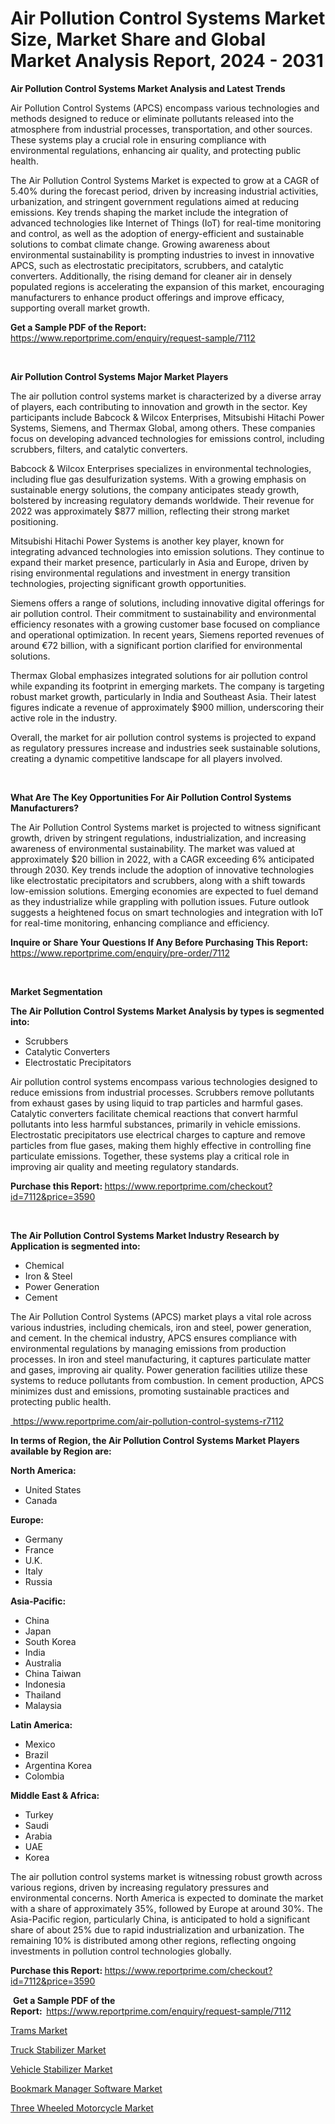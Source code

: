 <p><h1>Air Pollution Control Systems Market Size, Market Share and Global Market Analysis Report, 2024 - 2031</h1></p><p><strong>Air Pollution Control Systems Market Analysis and Latest Trends</strong></p>
<p><p>Air Pollution Control Systems (APCS) encompass various technologies and methods designed to reduce or eliminate pollutants released into the atmosphere from industrial processes, transportation, and other sources. These systems play a crucial role in ensuring compliance with environmental regulations, enhancing air quality, and protecting public health.</p><p>The Air Pollution Control Systems Market is expected to grow at a CAGR of 5.40% during the forecast period, driven by increasing industrial activities, urbanization, and stringent government regulations aimed at reducing emissions. Key trends shaping the market include the integration of advanced technologies like Internet of Things (IoT) for real-time monitoring and control, as well as the adoption of energy-efficient and sustainable solutions to combat climate change. Growing awareness about environmental sustainability is prompting industries to invest in innovative APCS, such as electrostatic precipitators, scrubbers, and catalytic converters. Additionally, the rising demand for cleaner air in densely populated regions is accelerating the expansion of this market, encouraging manufacturers to enhance product offerings and improve efficacy, supporting overall market growth.</p></p>
<p><strong>Get a Sample PDF of the Report:&nbsp;</strong> <a href="https://www.reportprime.com/enquiry/request-sample/7112">https://www.reportprime.com/enquiry/request-sample/7112</a></p>
<p>&nbsp;</p>
<p><strong>Air Pollution Control Systems Major Market Players</strong></p>
<p><p>The air pollution control systems market is characterized by a diverse array of players, each contributing to innovation and growth in the sector. Key participants include Babcock & Wilcox Enterprises, Mitsubishi Hitachi Power Systems, Siemens, and Thermax Global, among others. These companies focus on developing advanced technologies for emissions control, including scrubbers, filters, and catalytic converters.</p><p>Babcock & Wilcox Enterprises specializes in environmental technologies, including flue gas desulfurization systems. With a growing emphasis on sustainable energy solutions, the company anticipates steady growth, bolstered by increasing regulatory demands worldwide. Their revenue for 2022 was approximately $877 million, reflecting their strong market positioning.</p><p>Mitsubishi Hitachi Power Systems is another key player, known for integrating advanced technologies into emission solutions. They continue to expand their market presence, particularly in Asia and Europe, driven by rising environmental regulations and investment in energy transition technologies, projecting significant growth opportunities.</p><p>Siemens offers a range of solutions, including innovative digital offerings for air pollution control. Their commitment to sustainability and environmental efficiency resonates with a growing customer base focused on compliance and operational optimization. In recent years, Siemens reported revenues of around €72 billion, with a significant portion clarified for environmental solutions.</p><p>Thermax Global emphasizes integrated solutions for air pollution control while expanding its footprint in emerging markets. The company is targeting robust market growth, particularly in India and Southeast Asia. Their latest figures indicate a revenue of approximately $900 million, underscoring their active role in the industry.</p><p>Overall, the market for air pollution control systems is projected to expand as regulatory pressures increase and industries seek sustainable solutions, creating a dynamic competitive landscape for all players involved.</p></p>
<p>&nbsp;</p>
<p><strong>What Are The Key Opportunities For Air Pollution Control Systems Manufacturers?</strong></p>
<p><p>The Air Pollution Control Systems market is projected to witness significant growth, driven by stringent regulations, industrialization, and increasing awareness of environmental sustainability. The market was valued at approximately $20 billion in 2022, with a CAGR exceeding 6% anticipated through 2030. Key trends include the adoption of innovative technologies like electrostatic precipitators and scrubbers, along with a shift towards low-emission solutions. Emerging economies are expected to fuel demand as they industrialize while grappling with pollution issues. Future outlook suggests a heightened focus on smart technologies and integration with IoT for real-time monitoring, enhancing compliance and efficiency.</p></p>
<p><strong>Inquire or Share Your Questions If Any Before Purchasing This Report:</strong> <a href="https://www.reportprime.com/enquiry/pre-order/7112">https://www.reportprime.com/enquiry/pre-order/7112</a></p>
<p>&nbsp;</p>
<p><strong>Market Segmentation</strong></p>
<p><strong>The Air Pollution Control Systems Market Analysis by types is segmented into:</strong></p>
<p><ul><li>Scrubbers</li><li>Catalytic Converters</li><li>Electrostatic Precipitators</li></ul></p>
<p><p>Air pollution control systems encompass various technologies designed to reduce emissions from industrial processes. Scrubbers remove pollutants from exhaust gases by using liquid to trap particles and harmful gases. Catalytic converters facilitate chemical reactions that convert harmful pollutants into less harmful substances, primarily in vehicle emissions. Electrostatic precipitators use electrical charges to capture and remove particles from flue gases, making them highly effective in controlling fine particulate emissions. Together, these systems play a critical role in improving air quality and meeting regulatory standards.</p></p>
<p><strong>Purchase this Report:&nbsp;</strong><a href="https://www.reportprime.com/checkout?id=7112&price=3590">https://www.reportprime.com/checkout?id=7112&price=3590</a></p>
<p>&nbsp;</p>
<p><strong>The Air Pollution Control Systems Market Industry Research by Application is segmented into:</strong></p>
<p><ul><li>Chemical</li><li>Iron & Steel</li><li>Power Generation</li><li>Cement</li></ul></p>
<p><p>The Air Pollution Control Systems (APCS) market plays a vital role across various industries, including chemicals, iron and steel, power generation, and cement. In the chemical industry, APCS ensures compliance with environmental regulations by managing emissions from production processes. In iron and steel manufacturing, it captures particulate matter and gases, improving air quality. Power generation facilities utilize these systems to reduce pollutants from combustion. In cement production, APCS minimizes dust and emissions, promoting sustainable practices and protecting public health.</p></p>
<p><a href="https://www.reportprime.com/air-pollution-control-systems-r7112">&nbsp;https://www.reportprime.com/air-pollution-control-systems-r7112</a></p>
<p><strong>In terms of Region, the Air Pollution Control Systems Market Players available by Region are:</strong></p>
<p>
    <p> <strong> North America: </strong>
        <ul>
            <li>United States</li>
            <li>Canada</li>
        </ul>
        </p> 
    <p> <strong> Europe: </strong>
        <ul>
            <li>Germany</li>
            <li>France</li>
            <li>U.K.</li>
            <li>Italy</li>
            <li>Russia</li>
        </ul>
        </p> 
    <p> <strong> Asia-Pacific: </strong>
        <ul>
            <li>China</li>
            <li>Japan</li>
            <li>South Korea</li>
            <li>India</li>
            <li>Australia</li>
            <li>China Taiwan</li>
            <li>Indonesia</li>
            <li>Thailand</li>
            <li>Malaysia</li>
        </ul>
        </p> 
    <p> <strong> Latin America: </strong>
        <ul>
            <li>Mexico</li>
            <li>Brazil</li>
            <li>Argentina Korea</li>
            <li>Colombia</li>
        </ul>
        </p> 
    <p> <strong> Middle East & Africa: </strong>
        <ul>
            <li>Turkey</li>
            <li>Saudi</li>
            <li>Arabia</li>
            <li>UAE</li>
            <li>Korea</li>
        </ul>
    </p>
    </p>
<p><p>The air pollution control systems market is witnessing robust growth across various regions, driven by increasing regulatory pressures and environmental concerns. North America is expected to dominate the market with a share of approximately 35%, followed by Europe at around 30%. The Asia-Pacific region, particularly China, is anticipated to hold a significant share of about 25% due to rapid industrialization and urbanization. The remaining 10% is distributed among other regions, reflecting ongoing investments in pollution control technologies globally.</p></p>
<p><strong>Purchase this Report: </strong><a href="https://www.reportprime.com/checkout?id=7112&price=3590">https://www.reportprime.com/checkout?id=7112&price=3590</a></p>
<p>&nbsp;<strong>Get a Sample PDF of the Report:&nbsp;&nbsp;</strong><a href="https://www.reportprime.com/enquiry/request-sample/7112">https://www.reportprime.com/enquiry/request-sample/7112</a></p>
<p><strong></strong></p>
<p><p><a href="https://issuu.com/reportprime-2/docs/trams-market-size-2030.pptx_587d2c30d42558">Trams Market</a></p><p><a href="https://www.linkedin.com/pulse/truck-stabilizer-market-global-regional-analysis-2024-evvnc?trackingId=u5%2F%2F8fcSRN%2B1xOf5aIs8OA%3D%3D">Truck Stabilizer Market</a></p><p><a href="https://www.linkedin.com/pulse/vehicle-stabilizer-market-growth-segmentation-regional-analysis-cmr2e?trackingId=hKhuCyRBQWK7hu8YyFgjQA%3D%3D">Vehicle Stabilizer Market</a></p><p><a href="https://medium.com/@jewelmohr25/analyzing-key-drivers-in-the-bookmark-manager-software-market-market-trends-and-future-outlook-for-492aa24cbc47">Bookmark Manager Software Market</a></p><p><a href="https://issuu.com/reportprime-2/docs/three-wheeled-motorcycle-market-siz_426c04eda6843c">Three Wheeled Motorcycle Market</a></p></p>